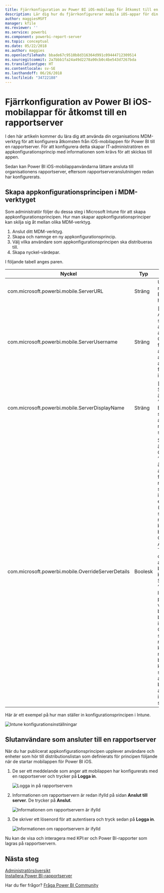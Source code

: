 ```yaml
---
title: Fjärrkonfiguration av Power BI iOS-mobilapp för åtkomst till en rapportserver
description: Lär dig hur du fjärrkonfigurerar mobila iOS-appar för din rapportserver.
author: maggiesMSFT
manager: kfile
ms.reviewer: ''
ms.service: powerbi
ms.component: powerbi-report-server
ms.topic: conceptual
ms.date: 05/22/2018
ms.author: maggies
ms.openlocfilehash: bbade67c9510b8d316364d991c09444712309514
ms.sourcegitcommit: 2a7bbb1fa24a49d2278a90cb0c4be543d7267bda
ms.translationtype: HT
ms.contentlocale: sv-SE
ms.lasthandoff: 06/26/2018
ms.locfileid: "34722188"
---
```

# <a name="configure-power-bi-ios-mobile-app-access-to-a-report-server-remotely"></a>Fjärrkonfiguration av Power BI iOS-mobilappar för åtkomst till en rapportserver

I den här artikeln kommer du lära dig att använda din organisations MDM-verktyg för att konfigurera åtkomsten från iOS-mobilappen för Power BI till en rapportserver. För att konfigurera detta skapar IT-administratören en appkonfigurationsprincip med informationen som krävs för att skickas till appen. 

 Sedan kan Power BI iOS-mobilappanvändarna lättare ansluta till organisationens rapportserver, eftersom rapportserveranslutningen redan har konfigurerats. 


## <a name="create-the-app-configuration-policy-in-mdm-tool"></a>Skapa appkonfigurationsprincipen i MDM-verktyget 

Som administratör följer du dessa steg i Microsoft Intune för att skapa appkonfigurationsprincipen. Hur man skapar appkonfigurationsprinciper kan skilja sig åt mellan olika MDM-verktyg. 

1. Anslut ditt MDM-verktyg. 
2. Skapa och namnge en ny appkonfigurationsprincip. 
3. Välj vilka användare som appkonfigurationsprincipen ska distribueras till. 
4. Skapa nyckel-värdepar. 

I följande tabell anges paren.

|Nyckel  |Typ  |Beskrivning  |
|---------|---------|---------|
| com.microsoft.powerbi.mobile.ServerURL | Sträng | URL till rapportserver </br> Bör börja med http eller https |
| com.microsoft.powerbi.mobile.ServerUsername | Sträng | [valfritt] </br> Användarnamnet som ska användas för att ansluta servern. </br> Om det inte finns, uppmanas användaren att ange användarnamn för anslutningen i appen.| 
| com.microsoft.powerbi.mobile.ServerDisplayName | Sträng | [valfritt] </br> Standardvärdet är ”Rapportserver” </br> Ett eget namn som används i appen för att representera servern | 
| com.microsoft.powerbi.mobile.OverrideServerDetails | Boolesk | Standardvärdet är True </br> Om det sätts till ”True” åsidosätter detta alla definitioner för rapportservern som redan finns i den mobila enheten (befintliga servrar som redan har konfigurerats tas bort). </br> Genom att sätta Åsidosätt till True förhindras också att användaren tar bort konfigurationen. </br> Sätt värdet till ”False” för att lägga till de push-överförda värdera, vilket bevarar de befintliga inställningarna. </br> Om samma server-URL redan har konfigurerats i mobilappen bevarar appen konfigurationen som den är och användaren behöver inte autentisera sig igen för samma server. |

Här är ett exempel på hur man ställer in konfigurationsprincipen i Intune.

![Intune konfigurationsinställningar](media/configure-powerbi-mobile-apps-remote/power-bi-ios-remote-configuration-settings.png)

## <a name="end-users-connecting-to-a-report-server"></a>Slutanvändare som ansluter till en rapportserver

När du har publicerat appkonfigurationsprincipen upplever användare och enheter som hör till distributionslistan som definierats för principen följande när de startar mobilappen för Power BI iOS. 

1. De ser ett meddelande som anger att mobilappen har konfigurerats med en rapportserver och trycker på **Logga in**.

    ![Logga in på rapportservern](media/configure-powerbi-mobile-apps-remote/power-bi-config-server-sign-in.png)

2.  Informationen om rapportservern är redan ifylld på sidan **Anslut till server**. De trycker på **Anslut**.

    ![Informationen om rapportservern är ifylld](media/configure-powerbi-mobile-apps-remote/power-bi-ios-remote-configure-connect-server.png)

3. De skriver ett lösenord för att autentisera och tryck sedan på **Logga in**. 

    ![Informationen om rapportservern är ifylld](media/configure-powerbi-mobile-apps-remote/power-bi-config-server-address.png)

Nu kan de visa och interagera med KPI:er och Power BI-rapporter som lagras på rapportservern.

## <a name="next-steps"></a>Nästa steg
[Administratörsöversikt](admin-handbook-overview.md)  
[Installera Power BI-rapportserver](install-report-server.md)  

Har du fler frågor? [Fråga Power BI Community](https://community.powerbi.com/)


